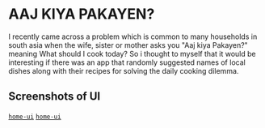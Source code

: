 # AAJ KIYA PAKAYEN?

I recently came across a problem which is common to many households in south asia when the wife, sister or mother asks you "Aaj kiya Pakayen?" meaning What should I cook today? So i thought to myself that it would be interesting if there was an app that randomly suggested names of local dishes along with their recipes for solving the daily cooking dilemma. 

## Screenshots of UI

[`home-ui`](./src/assets/home-ui.png)
[`home-ui`](./src/assets/home-ui-expanded.png)
